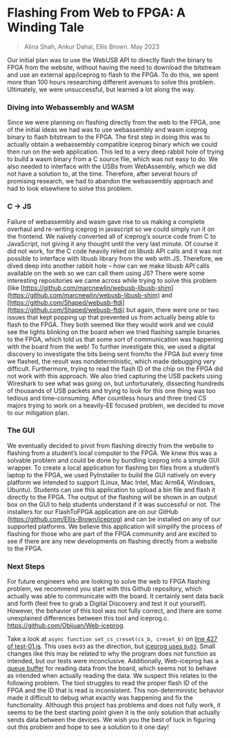 # Flashing From Web to FPGA: A Winding Tale
> Alina Shah, Ankur Dahal, Ellis Brown. May 2023

Our initial plan was to use the WebUSB API to directly flash the binary to FPGA from the website, without having the need to download the bitstream and use an external app/iceprog to flash to the FPGA. To do this, we spent more than 100 hours researching different avenues to solve this problem. Ultimately, we were unsuccessful, but learned a lot along the way.

###  Diving into Webassembly and WASM
Since we were planning on flashing directly from the web to the FPGA, one of the initial ideas we had was to use webassembly and wasm iceprog binary to flash bitstream to the FPGA. The first step in doing this was to actually obtain a webassembly compatible iceprog binary which we could then run on the web application. This led to a very deep rabbit hole of trying to build a wasm binary from a C source file, which was not easy to do. We also needed to interface with the USBs from WebAssembly, which we did not have a solution to, at the time.  Therefore, after several hours of promising research, we had to abandon the webassembly approach and had to look elsewhere to solve this problem. 

### C → JS
Failure of webassembly and wasm gave rise to us making a complete overhaul and re-writing iceprog in javascript so we could simply run it on the frontend. We naively converted all of iceprog’s source code from C to JavaScript, not giving it any thought until the very last minute. Of course it did not work, for the C code heavily relied on libusb API calls and it was not possible to interface with libusb library from the web with JS. Therefore, we dived deep into another rabbit hole – how can we make libusb API calls available on the web so we can call them using JS? There were some interesting repositories we came across while trying to solve this problem (like [https://github.com/marcnewlin/webusb-libusb-shim](https://github.com/marcnewlin/webusb-libusb-shim) and [https://github.com/Shaped/webusb-ftdi](https://github.com/Shaped/webusb-ftdi) but again, there were one or two issues that kept popping up that prevented us from actually being able to flash to the FPGA. They both seemed like they would work and we could see the lights blinking on the board when we tried flashing sample binaries to the FPGA, which told us that some sort of communication was happening with the board from the web! To further investigate this, we used a digital discovery to investigate the bits being sent from/to the FPGA but every time we flashed, the result was nondeterministic, which made debugging very difficult. Furthermore, trying to read the flash ID of the chip on the FPGA did not work with this approach. We also tried capturing the USB packets using Wireshark to see what was going on, but unfortunately, dissecting hundreds of thousands of USB packets and trying to look for this one thing was too tedious and time-consuming. After countless hours and three tired CS majors trying to work on a heavily-EE focused problem, we decided to move to our mitigation plan.

### The GUI
We eventually decided to pivot from flashing directly from the website to flashing from a student’s local computer to the FPGA. We knew this was a solvable problem and could be done by bundling iceprog into a simple GUI wrapper. To create a local application for flashing bin files from a student’s laptop to the FPGA, we used PyInstaller to build the GUI natively on every platform we intended to support (Linux, Mac Intel, Mac Arm64, Windows, Ubuntu). Students can use this application to upload a bin file and flash it directly to the FPGA. The output of the flashing will be shown in an output box on the GUI to help students understand if it was successful or not. The installers for our FlashToFPGA application are on our GitHub (https://github.com/Ellis-Brown/iceprog) and can be installed on any of our supported platforms. We believe this application will simplify the process of flashing for those who are part of the FPGA community and are excited to see if there are any new developments on flashing directly from a website to the FPGA. 

### Next Steps
For future engineers who are looking to solve the web to FPGA flashing problem, we recommend you start with this Github repository, which actually was able to communicate with the board. It certainly sent data back and forth (feel free to grab a Digital Discovery and test it out yourself). However, the behavior of this tool was not fully correct, and there are some unexplained differences between this tool and iceprog.c. https://github.com/Obijuan/Web-iceprog. 

Take a look at `async function set_cs_creset(cs_b, creset_b)` on [line 427 of test-01.js](https://github.com/Obijuan/Web-iceprog/blob/main/test-01.js#L427).  This uses `0x93` as the direction, but [iceprog uses `0x03`](https://github.com/YosysHQ/icestorm/blob/master/iceprog/iceprog.c). Small changes like this may be related to why the program does not function as intended, but our tests were inconclusive. Additionally, Web-iceprog has a [queue buffer](https://github.com/Obijuan/Web-iceprog/blob/main/test-01.js#L787) for reading data from the board, which seems not to behave as intended when actually reading the data. We suspect this relates to the following problem. The tool struggles to read the proper flash ID of the FPGA and the ID that is read is inconsistent. This non-deterministic behavior made it difficult to debug what exactly was happening and fix the functionality. Although this project has problems and does not fully work, it seems to be the best starting point given it is the only solution that actually sends data between the devices. We wish you the best of luck in figuring out this problem and hope to see a solution to it one day!


